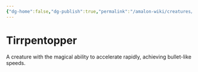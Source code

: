 ```yaml
---
{"dg-home":false,"dg-publish":true,"permalink":"/amalon-wiki/creatures/tirrpentopper/","dgPassFrontmatter":true,"noteIcon":""}
---
```



# Tirrpentopper

A creature with the magical ability to accelerate rapidly, achieving bullet-like speeds.
